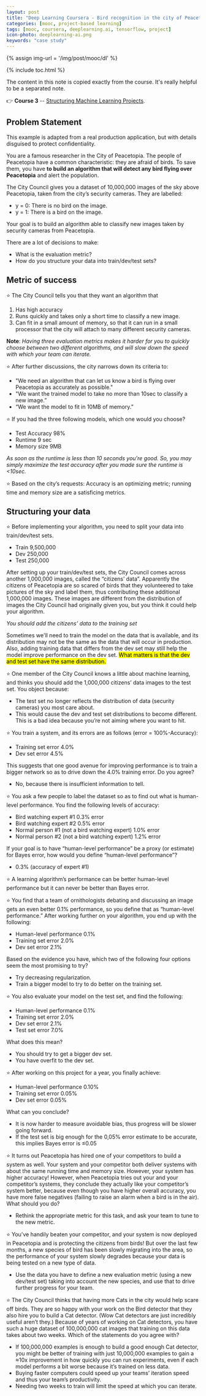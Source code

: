 ```yaml
---
layout: post
title: "Deep Learning Coursera - Bird recognition in the city of Peacetopia"
categories: [mooc, project-based learning]
tags: [mooc, coursera, deeplearning.ai, tensorflow, project]
icon-photo: deeplearning-ai.png
keywords: "case study"
---
```


{% assign img-url = '/img/post/mooc/dl' %}

{% include toc.html %}

The content in this note is copied exactly from the course. It's really helpful to be a separated note.

👉 **Course 3** -- [Structuring Machine Learning Projects](/deeplearning-ai-course-3).

## Problem Statement

This example is adapted from a real production application, but with details disguised to protect confidentiality. 

You are a famous researcher in the City of Peacetopia. The people of Peacetopia have a common characteristic: they are afraid of birds. To save them, you have **to build an algorithm that will detect any bird flying over Peacetopia** and alert the population.

The City Council gives you a dataset of 10,000,000 images of the sky above Peacetopia, taken from the city’s security cameras. They are labelled:

- y = 0: There is no bird on the image.
- y = 1: There is a bird on the image.

Your goal is to build an algorithm able to classify new images taken by security cameras from Peacetopia.

There are a lot of decisions to make:

- What is the evaluation metric?
- How do you structure your data into train/dev/test sets?

## Metric of success

⭐ The City Council tells you that they want an algorithm that

1. Has high accuracy
2. Runs quickly and takes only a short time to classify a new image.
3. Can fit in a small amount of memory, so that it can run in a small processor that the city will attach to many different security cameras.

**Note**: _Having three evaluation metrics makes it harder for you to quickly choose between two different algorithms, and will slow down the speed with which your team can iterate._

⭐ After further discussions, the city narrows down its criteria to:

- "We need an algorithm that can let us know a bird is flying over Peacetopia as accurately as possible."
- "We want the trained model to take no more than 10sec to classify a new image.”
- “We want the model to fit in 10MB of memory.”

⭐ If you had the three following models, which one would you choose?

- Test Accuracy	98% 
- Runtime 9 sec	
- Memory size 9MB

_As soon as the runtime is less than 10 seconds you're good. So, you may simply maximize the test accuracy after you made sure the runtime is <10sec._

⭐ Based on the city’s requests: Accuracy is an optimizing metric; running time and memory size are a satisficing metrics.

## Structuring your data

⭐ Before implementing your algorithm, you need to split your data into train/dev/test sets. 

- Train 9,500,000		
- Dev 250,000
- Test 250,000

After setting up your train/dev/test sets, the City Council comes across another 1,000,000 images, called the “citizens’ data”. Apparently the citizens of Peacetopia are so scared of birds that they volunteered to take pictures of the sky and label them, thus contributing these additional 1,000,000 images. These images are different from the distribution of images the City Council had originally given you, but you think it could help your algorithm.

_You should add the citizens’ data to the training set_

Sometimes we'll need to train the model on the data that is available, and its distribution may not be the same as the data that will occur in production. Also, adding training data that differs from the dev set may still help the model improve performance on the dev set. <mark>What matters is that the dev and test set have the same distribution.</mark>

⭐ One member of the City Council knows a little about machine learning, and thinks you should add the 1,000,000 citizens’ data images to the test set. You object because:

- The test set no longer reflects the distribution of data (security cameras) you most care about.
- This would cause the dev and test set distributions to become different. This is a bad idea because you’re not aiming where you want to hit.

⭐ You train a system, and its errors are as follows (error = 100%-Accuracy):
	
- Training set error	4.0%
- Dev set error	4.5%

This suggests that one good avenue for improving performance is to train a bigger network so as to drive down the 4.0% training error. Do you agree?

- No, because there is insufficient information to tell.

⭐ You ask a few people to label the dataset so as to find out what is human-level performance. You find the following levels of accuracy:

- Bird watching expert #1	0.3% error
- Bird watching expert #2	0.5% error
- Normal person #1 (not a bird watching expert)	1.0% error
- Normal person #2 (not a bird watching expert)	1.2% error

If your goal is to have “human-level performance” be a proxy (or estimate) for Bayes error, how would you define “human-level performance”?

- 0.3% (accuracy of expert #1)

⭐ A learning algorithm’s performance can be better human-level performance but it can never be better than Bayes error.

⭐ You find that a team of ornithologists debating and discussing an image gets an even better 0.1% performance, so you define that as “human-level performance.” After working further on your algorithm, you end up with the following:

- Human-level performance	0.1%
- Training set error	2.0%
- Dev set error	2.1%

Based on the evidence you have, which two of the following four options seem the most promising to try?

- Try decreasing regularization.
- Train a bigger model to try to do better on the training set.

⭐ You also evaluate your model on the test set, and find the following:

- Human-level performance	0.1%
- Training set error	2.0%
- Dev set error	2.1%
- Test set error	7.0%

What does this mean?

- You should try to get a bigger dev set.
- You have overfit to the dev set.

⭐ After working on this project for a year, you finally achieve:

- Human-level performance	0.10%
- Training set error	0.05%
- Dev set error	0.05%

What can you conclude?

- It is now harder to measure avoidable bias, thus progress will be slower going forward.
- If the test set is big enough for the 0,05% error estimate to be accurate, this implies Bayes error is ≤0.05

⭐ It turns out Peacetopia has hired one of your competitors to build a system as well. Your system and your competitor both deliver systems with about the same running time and memory size. However, your system has higher accuracy! However, when Peacetopia tries out your and your competitor’s systems, they conclude they actually like your competitor’s system better, because even though you have higher overall accuracy, you have more false negatives (failing to raise an alarm when a bird is in the air). What should you do?

- Rethink the appropriate metric for this task, and ask your team to tune to the new metric.

⭐ You’ve handily beaten your competitor, and your system is now deployed in Peacetopia and is protecting the citizens from birds! But over the last few months, a new species of bird has been slowly migrating into the area, so the performance of your system slowly degrades because your data is being tested on a new type of data.

- Use the data you have to define a new evaluation metric (using a new dev/test set) taking into account the new species, and use that to drive further progress for your team.

⭐ The City Council thinks that having more Cats in the city would help scare off birds. They are so happy with your work on the Bird detector that they also hire you to build a Cat detector. (Wow Cat detectors are just incredibly useful aren’t they.) Because of years of working on Cat detectors, you have such a huge dataset of 100,000,000 cat images that training on this data takes about two weeks. Which of the statements do you agree with?

- If 100,000,000 examples is enough to build a good enough Cat detector, you might be better of training with just 10,000,000 examples to gain a ≈10x improvement in how quickly you can run experiments, even if each model performs a bit worse because it’s trained on less data.
- Buying faster computers could speed up your teams’ iteration speed and thus your team’s productivity.
- Needing two weeks to train will limit the speed at which you can iterate.